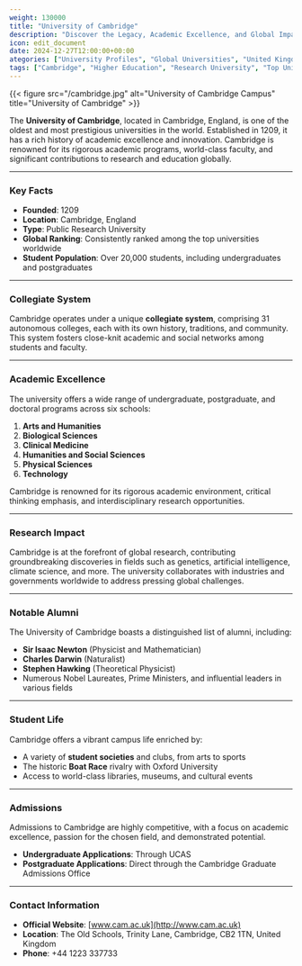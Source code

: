 ```yaml
---
weight: 130000
title: "University of Cambridge"
description: "Discover the Legacy, Academic Excellence, and Global Impact of the University of Cambridge."
icon: edit_document
date: 2024-12-27T12:00:00+00:00
ategories: ["University Profiles", "Global Universities", "United Kingdom"]
tags: ["Cambridge", "Higher Education", "Research University", "Top Universities", "UK Universities"]
---
```


{{< figure src="/cambridge.jpg" alt="University of Cambridge Campus" title="University of Cambridge" >}}

The **University of Cambridge**, located in Cambridge, England, is one of the oldest and most prestigious universities in the world. Established in 1209, it has a rich history of academic excellence and innovation. Cambridge is renowned for its rigorous academic programs, world-class faculty, and significant contributions to research and education globally.  

---

### Key Facts  
- **Founded**: 1209  
- **Location**: Cambridge, England  
- **Type**: Public Research University  
- **Global Ranking**: Consistently ranked among the top universities worldwide  
- **Student Population**: Over 20,000 students, including undergraduates and postgraduates  

---

### Collegiate System  
Cambridge operates under a unique **collegiate system**, comprising 31 autonomous colleges, each with its own history, traditions, and community. This system fosters close-knit academic and social networks among students and faculty.  

---

### Academic Excellence  
The university offers a wide range of undergraduate, postgraduate, and doctoral programs across six schools:  
1. **Arts and Humanities**  
2. **Biological Sciences**  
3. **Clinical Medicine**  
4. **Humanities and Social Sciences**  
5. **Physical Sciences**  
6. **Technology**  

Cambridge is renowned for its rigorous academic environment, critical thinking emphasis, and interdisciplinary research opportunities.  

---

### Research Impact  
Cambridge is at the forefront of global research, contributing groundbreaking discoveries in fields such as genetics, artificial intelligence, climate science, and more. The university collaborates with industries and governments worldwide to address pressing global challenges.  

---

### Notable Alumni  
The University of Cambridge boasts a distinguished list of alumni, including:  
- **Sir Isaac Newton** (Physicist and Mathematician)  
- **Charles Darwin** (Naturalist)  
- **Stephen Hawking** (Theoretical Physicist)  
- Numerous Nobel Laureates, Prime Ministers, and influential leaders in various fields  

---

### Student Life  
Cambridge offers a vibrant campus life enriched by:  
- A variety of **student societies** and clubs, from arts to sports  
- The historic **Boat Race** rivalry with Oxford University  
- Access to world-class libraries, museums, and cultural events  

---

### Admissions  
Admissions to Cambridge are highly competitive, with a focus on academic excellence, passion for the chosen field, and demonstrated potential.  
- **Undergraduate Applications**: Through UCAS  
- **Postgraduate Applications**: Direct through the Cambridge Graduate Admissions Office  

---

### Contact Information  
- **Official Website**: [www.cam.ac.uk](http://www.cam.ac.uk)  
- **Location**: The Old Schools, Trinity Lane, Cambridge, CB2 1TN, United Kingdom  
- **Phone**: +44 1223 337733  


